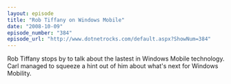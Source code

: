```yaml
---
layout: episode
title: "Rob Tiffany on Windows Mobile"
date: "2008-10-09"
episode_number: "384"
episode_url: "http://www.dotnetrocks.com/default.aspx?ShowNum=384"
---
```


Rob Tiffany stops by to talk about the lastest in Windows Mobile technology. Carl managed to squeeze a hint out of him about what's next for Windows Mobility.
